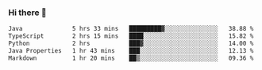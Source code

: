 ### Hi there 👋

<!--START_SECTION:waka-->

```txt
Java              5 hrs 33 mins   █████████▓░░░░░░░░░░░░░░░   38.88 %
TypeScript        2 hrs 15 mins   ████░░░░░░░░░░░░░░░░░░░░░   15.82 %
Python            2 hrs           ███▓░░░░░░░░░░░░░░░░░░░░░   14.00 %
Java Properties   1 hr 43 mins    ███░░░░░░░░░░░░░░░░░░░░░░   12.13 %
Markdown          1 hr 20 mins    ██▒░░░░░░░░░░░░░░░░░░░░░░   09.36 %
```

<!--END_SECTION:waka-->


<!--
**AnkelMauCastillo/AnkelMauCastillo** is a ✨ _special_ ✨ repository because its `README.md` (this file) appears on your GitHub profile.

Here are some ideas to get you started:

- 🔭 I’m currently working on ...
- 🌱 I’m currently learning ...
- 👯 I’m looking to collaborate on ...
- 🤔 I’m looking for help with ...
- 💬 Ask me about ...
- 📫 How to reach me: ...
- 😄 Pronouns: ...
- ⚡ Fun fact: ...
-->
